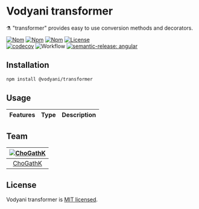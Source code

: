 # Vodyani transformer

⚗ "transformer" provides easy to use conversion methods and decorators.

[![Npm](https://img.shields.io/npm/v/@vodyani/transformer/latest.svg)](https://www.npmjs.com/package/@vodyani/transformer)
[![Npm](https://img.shields.io/npm/v/@vodyani/transformer/beta.svg)](https://www.npmjs.com/package/@vodyani/transformer)
[![Npm](https://img.shields.io/npm/dm/@vodyani/transformer)](https://www.npmjs.com/package/@vodyani/transformer)
[![License](https://img.shields.io/github/license/vodyani/transformer)](LICENSE)
<br>
[![codecov](https://codecov.io/gh/vodyani/transformer/branch/master/graph/badge.svg?token=DZBE5JU3YA)](https://codecov.io/gh/vodyani/transformer)
![Workflow](https://github.com/vodyani/transformer/actions/workflows/release.yml/badge.svg)
[![semantic-release: angular](https://img.shields.io/badge/semantic--release-angular-e10079?logo=semantic-release)](https://github.com/semantic-release/semantic-release)

## Installation

```sh
npm install @vodyani/transformer
```

## Usage

|Features|Type|Description|
|:-:|:-:|:-:|

## Team

|[![ChoGathK](https://github.com/chogathK.png?size=100)](https://github.com/chogathK)|
|:-:|
|[ChoGathK](https://github.com/chogathK)|

## License

Vodyani transformer is [MIT licensed](LICENSE).
